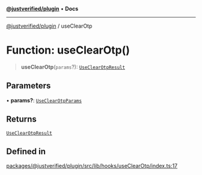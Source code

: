 [**@justverified/plugin**](../README.md) • **Docs**

***

[@justverified/plugin](../globals.md) / useClearOtp

# Function: useClearOtp()

> **useClearOtp**(`params`?): [`UseClearOtpResult`](../interfaces/UseClearOtpResult.md)

## Parameters

• **params?**: [`UseClearOtpParams`](../interfaces/UseClearOtpParams.md)

## Returns

[`UseClearOtpResult`](../interfaces/UseClearOtpResult.md)

## Defined in

[packages/@justverified/plugin/src/lib/hooks/useClearOtp/index.ts:17](https://github.com/JustaName-id/JustaName-sdk/blob/dc845c10af242e3ca87d95ef392516ac0bfa8b95/packages/@justverified/plugin/src/lib/hooks/useClearOtp/index.ts#L17)
